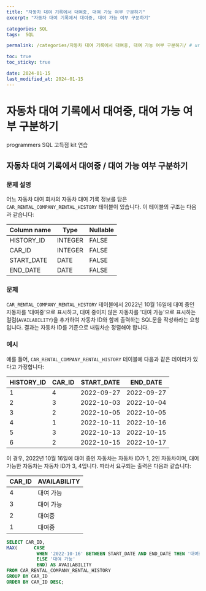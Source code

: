 ```yaml
---
title: "자동차 대여 기록에서 대여중, 대여 가능 여부 구분하기"
excerpt: "자동차 대여 기록에서 대여중, 대여 가능 여부 구분하기"

categories: SQL
tags:  SQL

permalink: /categories/자동차 대여 기록에서 대여중, 대여 가능 여부 구분하기/ # url

toc: true
toc_sticky: true

date: 2024-01-15
last_modified_at: 2024-01-15
---
```


# 자동차 대여 기록에서 대여중, 대여 가능 여부 구분하기

programmers SQL 고득점 kit 연습

## 자동차 대여 기록에서 대여중 / 대여 가능 여부 구분하기

### 문제 설명
어느 자동차 대여 회사의 자동차 대여 기록 정보를 담은 `CAR_RENTAL_COMPANY_RENTAL_HISTORY` 테이블이 있습니다. 이 테이블의 구조는 다음과 같습니다:

| Column name | Type    | Nullable |
|-------------|---------|----------|
| HISTORY_ID  | INTEGER | FALSE    |
| CAR_ID      | INTEGER | FALSE    |
| START_DATE  | DATE    | FALSE    |
| END_DATE    | DATE    | FALSE    |

### 문제
`CAR_RENTAL_COMPANY_RENTAL_HISTORY` 테이블에서 2022년 10월 16일에 대여 중인 자동차를 '대여중'으로 표시하고, 대여 중이지 않은 자동차를 '대여 가능'으로 표시하는 컬럼(`AVAILABILITY`)을 추가하여 자동차 ID와 함께 출력하는 SQL문을 작성하라는 요청입니다. 결과는 자동차 ID를 기준으로 내림차순 정렬해야 합니다.

### 예시
예를 들어, `CAR_RENTAL_COMPANY_RENTAL_HISTORY` 테이블에 다음과 같은 데이터가 있다고 가정합니다:

| HISTORY_ID | CAR_ID | START_DATE | END_DATE   |
|------------|--------|------------|------------|
| 1          | 4      | 2022-09-27 | 2022-09-27 |
| 2          | 3      | 2022-10-03 | 2022-10-04 |
| 3          | 2      | 2022-10-05 | 2022-10-05 |
| 4          | 1      | 2022-10-11 | 2022-10-16 |
| 5          | 3      | 2022-10-13 | 2022-10-15 |
| 6          | 2      | 2022-10-15 | 2022-10-17 |

이 경우, 2022년 10월 16일에 대여 중인 자동차는 자동차 ID가 1, 2인 자동차이며, 대여 가능한 자동차는 자동차 ID가 3, 4입니다. 따라서 요구되는 출력은 다음과 같습니다:

| CAR_ID | AVAILABILITY |
|--------|--------------|
| 4      | 대여 가능    |
| 3      | 대여 가능    |
| 2      | 대여중       |
| 1      | 대여중       |

```sql
SELECT CAR_ID, 
MAX(      CASE 
           WHEN '2022-10-16' BETWEEN START_DATE AND END_DATE THEN '대여중' 
           ELSE '대여 가능' 
           END) AS AVAILABILITY
FROM CAR_RENTAL_COMPANY_RENTAL_HISTORY
GROUP BY CAR_ID
ORDER BY CAR_ID DESC;
```
